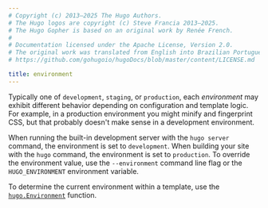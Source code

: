 ```yaml
---
# Copyright (c) 2013–2025 The Hugo Authors.
# The Hugo logos are copyright (c) Steve Francia 2013–2025.
# The Hugo Gopher is based on an original work by Renée French.
#
# Documentation licensed under the Apache License, Version 2.0.
# The original work was translated from English into Brazilian Portuguese.
# https://github.com/gohugoio/hugoDocs/blob/master/content/LICENSE.md

title: environment
---
```


Typically one of `development`, `staging`, or `production`, each _environment_ may exhibit different behavior depending on configuration and template logic. For example, in a production environment you might minify and fingerprint CSS, but that probably doesn't make sense in a development environment.

  When running the built-in development server with the `hugo server` command, the environment is set to `development`. When building your site with the `hugo` command, the environment is set to `production`. To override the environment value, use the `--environment` command line flag or the `HUGO_ENVIRONMENT` environment variable.

  To determine the current environment within a template, use the [`hugo.Environment`](/functions/hugo/environment/) function.
